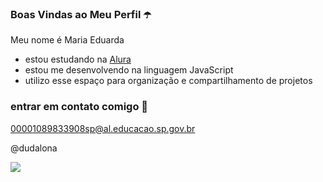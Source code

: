 ### Boas Vindas ao Meu Perfil ☂️

Meu nome é Maria Eduarda

- estou estudando na [Alura](https://www.alura.com.br/)
- estou me desenvolvendo na linguagem JavaScript
- utilizo esse espaço para organização e compartilhamento de projetos

### entrar em contato comigo 📮

00001089833908sp@al.educacao.sp.gov.br

@dudalona


![](link)


